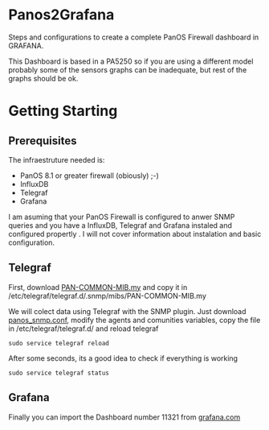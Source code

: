 # Panos2Grafana
Steps and configurations to create a complete PanOS Firewall dashboard in GRAFANA.

This Dashboard is based in a PA5250 so if you are using a different model probably some of the sensors graphs can be inadequate, but rest of the graphs should be ok.

# Getting Starting

## Prerequisites
The infraestruture needed is:
- PanOS 8.1 or greater firewall (obiously) ;-)
- InfluxDB
- Telegraf
- Grafana

I am asuming that your PanOS Firewall is configured to anwer SNMP queries and you have a InfluxDB, Telegraf and Grafana instaled and configured propertly . I will not cover information about instalation and basic configuration.

## Telegraf
First, download [PAN-COMMON-MIB.my](https://github.com/vbarahona/Panos2Grafana/raw/master/PAN-COMMON-MIB.my)  and copy it in /etc/telegraf/telegraf.d/.snmp/mibs/PAN-COMMON-MIB.my

We will colect data using Telegraf with the SNMP plugin. Just download [panos_snmp.conf](https://github.com/vbarahona/Panos2Grafana/raw/master/panos_snmp.conf), modify the agents and comunities variables, copy the file in /etc/telegraf/telegraf.d/ and reload telegraf
```
sudo service telegraf reload
```
After some seconds, its a good idea to check if everything is working
```
sudo service telegraf status
```
## Grafana
Finally you can import the Dashboard number 11321 from [grafana.com](https://grafana.com/dashboards/11321)

